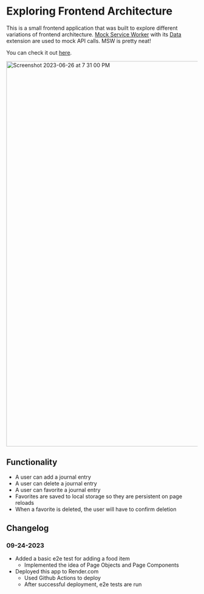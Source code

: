 # Exploring Frontend Architecture
This is a small frontend application that was built to explore different variations of frontend architecture.
[Mock Service Worker](https://github.com/mswjs) with its [Data](https://github.com/mswjs/data) extension are used to mock API calls. MSW is pretty neat!

You can check it out [here](https://exploring-frontend-architecture.onrender.com/).

<img width="1016" alt="Screenshot 2023-06-26 at 7 31 00 PM" src="https://github.com/efuller/exploring-frontend-architecture/assets/4174472/86f45d92-1357-4942-9ef2-daf61a664037">

## Functionality
- A user can add a journal entry
- A user can delete a journal entry
- A user can favorite a journal entry
- Favorites are saved to local storage so they are persistent on page reloads
- When a favorite is deleted, the user will have to confirm deletion

## Changelog

### 09-24-2023
- Added a basic e2e test for adding a food item
  - Implemented the idea of Page Objects and Page Components
- Deployed this app to Render.com
  - Used Github Actions to deploy
  - After successful deployment, e2e tests are run
